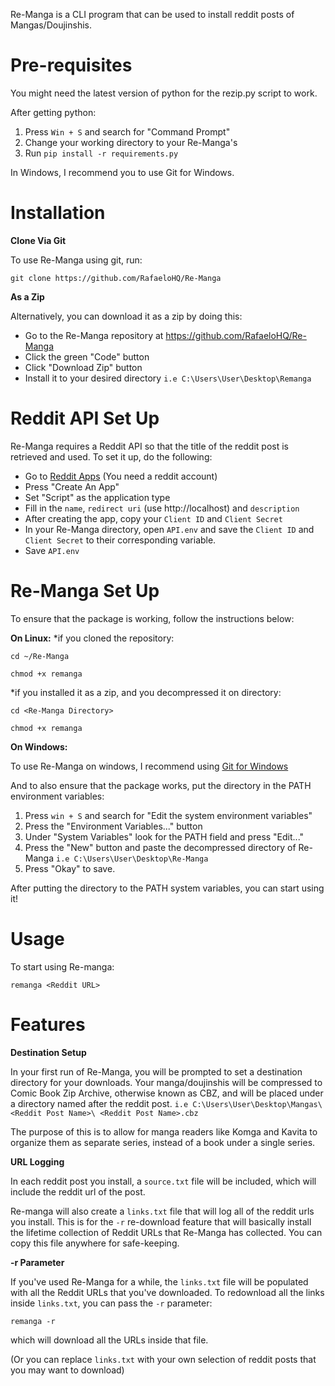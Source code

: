 

Re-Manga is a CLI program that can be used to install reddit posts of Mangas/Doujinshis.

# Pre-requisites

You might need the latest version of python for the rezip.py script to work. 

After getting python:

 1. Press `Win + S` and search for "Command Prompt"
 2. Change your working directory to your Re-Manga's
 3. Run `pip install -r requirements.py`


In Windows, I recommend you to use Git for Windows.



#  Installation

**Clone Via Git**

To use Re-Manga using git, run:
```
git clone https://github.com/RafaeloHQ/Re-Manga
```

**As a Zip**

Alternatively, you can download it as a zip by doing this:
 - Go to the Re-Manga repository at https://github.com/RafaeloHQ/Re-Manga
 - Click the green "Code" button
 - Click "Download Zip" button
 - Install it to your desired directory `i.e C:\Users\User\Desktop\Remanga`


# Reddit API Set Up

Re-Manga requires a Reddit API so that the title of the reddit post is retrieved and used. To set it up, do the following:

 - Go to [Reddit Apps](https://www.reddit.com/prefs/apps) (You need a reddit account)
 - Press "Create An App"
 - Set "Script" as the application type
 - Fill in the `name`, `redirect uri` (use http://localhost) and `description`
 - After creating the app, copy your `Client ID` and `Client Secret`
 - In your Re-Manga directory, open `API.env` and save the `Client ID` and `Client Secret` to their corresponding variable.
 - Save `API.env` 

# Re-Manga Set Up

To ensure that the package is working, follow the instructions below:

**On Linux:**
*if you cloned the repository:
```
cd ~/Re-Manga
```

```
chmod +x remanga
```

*if you installed it as a zip, and you decompressed it on directory:
```
cd <Re-Manga Directory>
```
```
chmod +x remanga
```

**On Windows:**

To use Re-Manga on windows, I recommend using [Git for Windows](https://git-scm.com/downloads/win)

And to also ensure that the package works, put the directory in the PATH environment variables:
  1. Press `win + S` and search for "Edit the system environment variables"
  2. Press the "Environment Variables..." button
  3. Under "System Variables" look for the PATH field and press "Edit..."
  4. Press the "New" button and paste the decompressed directory of Re-Manga `i.e C:\Users\User\Desktop\Re-Manga`
  5. Press "Okay" to save.

After putting the directory to the PATH system variables, you can start using it!

# Usage

To start using Re-manga:

```
remanga <Reddit URL>
```

# Features

**Destination Setup**

In your first run of Re-Manga, you will be prompted to set a destination directory for your downloads. Your manga/doujinshis will be compressed to Comic Book Zip Archive, otherwise known as CBZ, and will be placed under a directory named after the reddit post.
`i.e C:\Users\User\Desktop\Mangas\<Reddit Post Name>\ <Reddit Post Name>.cbz`

The purpose of this is to allow for manga readers like Komga and Kavita to organize them as separate series, instead of a book under a single series.

**URL Logging**

In each reddit post you install, a `source.txt` file will be included, which will include the reddit url of the post.

Re-manga will also create a `links.txt` file that will log all of the reddit urls you install. This is for the `-r` re-download feature that will basically install the lifetime collection of Reddit URLs that Re-Manga has collected.
You can copy this file anywhere for safe-keeping. 

**-r Parameter**

If you've used Re-Manga for a while, the `links.txt` file will be populated with all the Reddit URLs that you've downloaded. To redownload all the links inside `links.txt`, you can pass the `-r` parameter:
```
remanga -r
```
which will download all the URLs inside that file.

(Or you can replace `links.txt` with your own selection of reddit posts that you may want to download)


